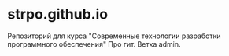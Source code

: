 # strpo.github.io
Репозиторий для курса "Современные технологии разработки программного обеспечения"
Про гит.
Ветка admin.
